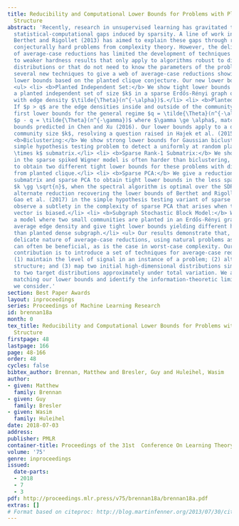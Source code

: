 ```yaml
---
title: Reducibility and Computational Lower Bounds for Problems with Planted Sparse
  Structure
abstract: 'Recently, research in unsupervised learning has gravitated towards exploring
  statistical-computational gaps induced by sparsity. A line of work initiated in
  Berthet and Rigollet (2013) has aimed to explain these gaps through reductions to
  conjecturally hard problems from complexity theory. However, the delicate nature
  of average-case reductions has limited the development of techniques and often led
  to weaker hardness results that only apply to algorithms robust to different noise
  distributions or that do not need to know the parameters of the problem. We introduce
  several new techniques to give a web of average-case reductions showing strong computational
  lower bounds based on the planted clique conjecture. Our new lower bounds include:
  <ul> <li> <b>Planted Independent Set:</b> We show tight lower bounds for detecting
  a planted independent set of size $k$ in a sparse Erdős-Rényi graph of size $n$
  with edge density $\tilde{\Theta}(n^{-\alpha})$.</li> <li> <b>Planted Dense Subgraph:</b>
  If $p > q$ are the edge densities inside and outside of the community, we show the
  first lower bounds for the general regime $q = \tilde{\Theta}(n^{-\alpha})$ and
  $p - q = \tilde{\Theta}(n^{-\gamma})$ where $\gamma \ge \alpha$, matching the lower
  bounds predicted in Chen and Xu (2016). Our lower bounds apply to a deterministic
  community size $k$, resolving a question raised in Hajek et al. (2015).</li> <li>
  <b>Biclustering:</b> We show strong lower bounds for Gaussian biclustering as a
  simple hypothesis testing problem to detect a uniformly at random planted flat $k
  \times k$ submatrix.</li> <li> <b>Sparse Rank-1 Submatrix:</b> We show that detection
  in the sparse spiked Wigner model is often harder than biclustering, and are able
  to obtain two different tight lower bounds for these problems with different reductions
  from planted clique.</li> <li> <b>Sparse PCA:</b> We give a reduction between rank-1
  submatrix and sparse PCA to obtain tight lower bounds in the less sparse regime
  $k \gg \sqrt{n}$, when the spectral algorithm is optimal over the SDP. We give an
  alternate reduction recovering the lower bounds of Berthet and Rigollet (2013) and
  Gao et al. (2017) in the simple hypothesis testing variant of sparse PCA. We also
  observe a subtlety in the complexity of sparse PCA that arises when the planted
  vector is biased.</li> <li> <b>Subgraph Stochastic Block Model:</b> We introduce
  a model where two small communities are planted in an Erdős-Rényi graph of the same
  average edge density and give tight lower bounds yielding different hard regimes
  than planted dense subgraph.</li> <ul> Our results demonstrate that, despite the
  delicate nature of average-case reductions, using natural problems as intermediates
  can often be beneficial, as is the case in worst-case complexity. Our main technical
  contribution is to introduce a set of techniques for average-case reductions that:
  (1) maintain the level of signal in an instance of a problem; (2) alter its planted
  structure; and (3) map two initial high-dimensional distributions simultaneously
  to two target distributions approximately under total variation. We also give algorithms
  matching our lower bounds and identify the information-theoretic limits of the models
  we consider.'
section: Best Paper Awards
layout: inproceedings
series: Proceedings of Machine Learning Research
id: brennan18a
month: 0
tex_title: Reducibility and Computational Lower Bounds for Problems with Planted Sparse
  Structure
firstpage: 48
lastpage: 166
page: 48-166
order: 48
cycles: false
bibtex_author: Brennan, Matthew and Bresler, Guy and Huleihel, Wasim
author:
- given: Matthew
  family: Brennan
- given: Guy
  family: Bresler
- given: Wasim
  family: Huleihel
date: 2018-07-03
address: 
publisher: PMLR
container-title: Proceedings of the 31st  Conference On Learning Theory
volume: '75'
genre: inproceedings
issued:
  date-parts:
  - 2018
  - 7
  - 3
pdf: http://proceedings.mlr.press/v75/brennan18a/brennan18a.pdf
extras: []
# Format based on citeproc: http://blog.martinfenner.org/2013/07/30/citeproc-yaml-for-bibliographies/
---
```

